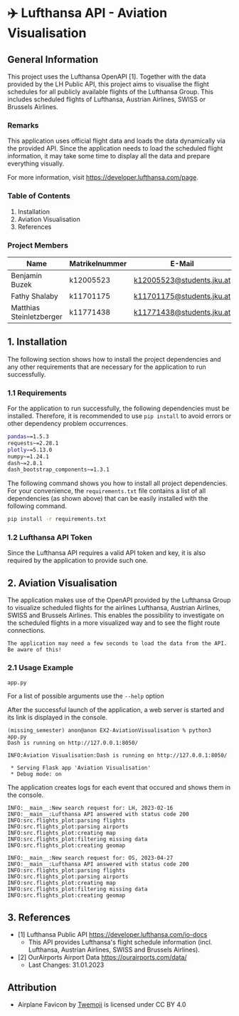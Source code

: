 # ✈️ Lufthansa API - Aviation Visualisation

## General Information

This project uses the Lufthansa OpenAPI [1]. Together with the data provided by the LH Public API, this project aims to 
visualise the flight schedules for all publicly available flights of the Lufthansa Group. This includes scheduled flights 
of Lufthansa, Austrian Airlines, SWISS or Brussels Airlines.

### Remarks

This application uses official flight data and loads the data dynamically via the provided API. Since the application 
needs to load the scheduled flight information, it may take some time to display all the data and prepare everything visually.

For more information, visit https://developer.lufthansa.com/page.

### Table of Contents

1. Installation
2. Aviation Visualisation
3. References

### Project Members

| **Name**                  | **Matrikelnummer** | **E-Mail**                |
|---------------------------|--------------------|---------------------------|
| Benjamin Buzek            | k12005523          | k12005523@students.jku.at |
| Fathy Shalaby             | k11701175          | k11701175@students.jku.at |
| Matthias Steinletzberger  | k11771438          | k11771438@students.jku.at |


## 1. Installation

The following section shows how to install the project dependencies and any other requirements that are necessary for 
the application to run successfully.

### 1.1 Requirements

For the application to run successfully, the following dependencies must be installed. Therefore, it is recommended to 
use `pip install` to avoid errors or other dependency problem occurrences.

```sh
pandas==1.5.3
requests~=2.28.1
plotly==5.13.0
numpy~=1.24.1
dash~=2.8.1
dash_bootstrap_components~=1.3.1
```

The following command shows you how to install all project dependencies. For your convenience, the `requirements.txt` 
file contains a list of all dependencies (as shown above) that can be easily installed with the following command.

```sh
pip install -r requirements.txt
```

### 1.2 Lufthansa API Token
Since the Lufthansa API requires a valid API token and key, it is also required by the application to provide such one.

## 2. Aviation Visualisation 

The application makes use of the OpenAPI provided by the Lufthansa Group to visualize scheduled flights for the airlines 
Lufthansa, Austrian Airlines, SWISS and Brussels Airlines. This enables the possibility to investigate on the scheduled 
flights in a more visualized way and to see the flight route connections.

`The application may need a few seconds to load the data from the API. Be aware of this!`

### 2.1 Usage Example

```bash
app.py
```
For a list of possible arguments use the `--help` option

After the successful launch of the application, a web server is started and its link is displayed in the console.
```
(missing_semester) anon@anon EX2-AviationVisualisation % python3 app.py
Dash is running on http://127.0.0.1:8050/

INFO:Aviation Visualisation:Dash is running on http://127.0.0.1:8050/

 * Serving Flask app 'Aviation Visualisation'
 * Debug mode: on
```



The application creates logs for each event that occured and shows them in the console. 

```
INFO:__main__:New search request for: LH, 2023-02-16
INFO:__main__:Lufthansa API answered with status code 200
INFO:src.flights_plot:parsing flights
INFO:src.flights_plot:parsing airports
INFO:src.flights_plot:creating map
INFO:src.flights_plot:filtering missing data
INFO:src.flights_plot:creating geomap

INFO:__main__:New search request for: OS, 2023-04-27
INFO:__main__:Lufthansa API answered with status code 200
INFO:src.flights_plot:parsing flights
INFO:src.flights_plot:parsing airports
INFO:src.flights_plot:creating map
INFO:src.flights_plot:filtering missing data
INFO:src.flights_plot:creating geomap
```

## 3. References
* [1] Lufthansa Public API https://developer.lufthansa.com/io-docs
  * This API provides Lufthansa's flight schedule information (incl. Lufthansa, Austrian Airlines, SWISS and Brussels Airlines).
* [2] OurAirports Airport Data https://ourairports.com/data/ 
  * Last Changes: 31.01.2023

## Attribution
* Airplane Favicon by [Twemoji](https://twemoji.twitter.com/)  is licensed under CC BY 4.0
